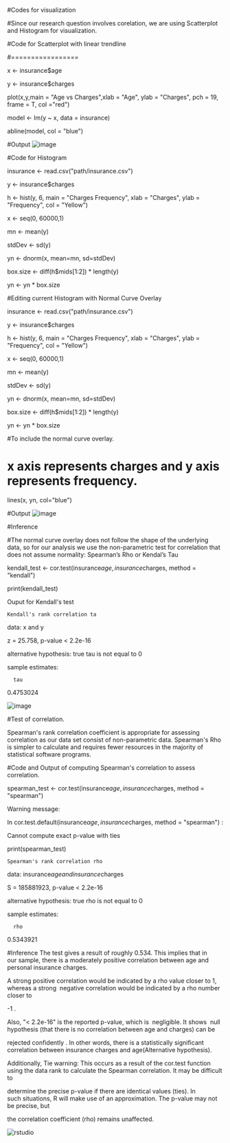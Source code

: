 #Codes for visualization

#Since our research question involves corelation, we are using Scatterplot and Histogram for visualization.

#Code for Scatterplot with linear trendline

#=================

x <- insurance$age

y <- insurance$charges

plot(x,y,main = "Age vs Charges",xlab = "Age", ylab = "Charges", pch = 19, frame = T, col ="red")

model <- lm(y ~ x, data = insurance)

abline(model, col = "blue")


#Output
![image](https://github.com/user-attachments/assets/126b0e05-0f8c-4f83-bcd9-1a018869ef05)


#Code for Histogram

insurance <- read.csv("path/insurance.csv")

y <- insurance$charges

h <- hist(y, 6, main = "Charges Frequency", xlab = "Charges", ylab = "Frequency", col = "Yellow")

x <- seq(0, 60000,1)

mn <- mean(y)

stdDev <- sd(y)

yn <- dnorm(x, mean=mn, sd=stdDev)

box.size <- diff(h$mids[1:2]) * length(y)

yn <- yn * box.size

#Editing current Histogram with Normal Curve Overlay

insurance <- read.csv("path/insurance.csv")

y <- insurance$charges

h <- hist(y, 6, main = "Charges Frequency", xlab = "Charges", ylab = "Frequency", col = "Yellow")

x <- seq(0, 60000,1)

mn <- mean(y)

stdDev <- sd(y)

yn <- dnorm(x, mean=mn, sd=stdDev)

box.size <- diff(h$mids[1:2]) * length(y)

yn <- yn * box.size

#To include the normal curve overlay. 

# x axis represents charges and y axis represents frequency.

lines(x, yn, col="blue")

#Output
![image](https://github.com/user-attachments/assets/cff7a0f5-b2f4-4c4a-b6c2-8ecf48f62e94)

#Inference 

#The normal curve overlay does not follow the shape of the underlying data, so for our analysis we  use the non-parametric test for correlation that does not assume normality: Spearman’s Rho or Kendal’s Tau

kendall_test <- cor.test(insurance$age, insurance$charges, method = "kendall")

print(kendall_test)

Ouput for Kendall's test

	Kendall's rank correlation ta

data:  x and y

z = 25.758, p-value < 2.2e-16

alternative hypothesis: true tau is not equal to 0

sample estimates:

      tau 

0.4753024

![image](https://github.com/user-attachments/assets/17a9d45a-3484-45df-9685-68ea010622b6)

#Test of correlation.

Spearman's rank correlation coefficient is appropriate for assessing correlation as our data set consist of non-parametric data. 
Spearman's Rho is simpler to calculate and requires fewer resources in the majority of statistical software programs.

#Code and Output of computing Spearman's correlation to assess correlation.

spearman_test <- cor.test(insurance$age, insurance$charges, method = "spearman") 

Warning message:

In cor.test.default(insurance$age, insurance$charges, method = "spearman") :

  Cannot compute exact p-value with ties
  
  print(spearman_test)

	Spearman's rank correlation rho

data:  insurance$age and insurance$charges

S = 185881923, p-value < 2.2e-16

alternative hypothesis: true rho is not equal to 0

sample estimates:

      rho 
      
0.5343921 

#Inference
The test gives a result of roughly 0.534. This implies that in our sample, there is a moderately positive correlation between age and personal insurance charges. 

A strong positive correlation would be indicated by a rho value closer to 1, whereas a strong  negative correlation would be indicated by a rho number closer to 

-1 . 

Also, "< 2.2e-16" is the reported p-value, which is  negligible. It shows  null hypothesis (that there is no correlation between age and charges) can be 

rejected confidently . In other words, there is a statistically significant correlation between insurance charges and age(Alternative hypothesis).


Additionally, Tie warning: This occurs as a result of the cor.test function using the data rank to calculate the Spearman correlation. It may be difficult to 

determine the precise p-value if there are identical values (ties). In such situations, R will make use of an approximation. The p-value may not be precise, but 

the correlation coefficient (rho) remains unaffected.

![rstudio](https://github.com/user-attachments/assets/b0eaa479-a355-445f-b20f-a0f879435f8c)



